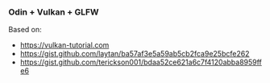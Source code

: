### Odin + Vulkan + GLFW

Based on:
 - https://vulkan-tutorial.com
 - https://gist.github.com/laytan/ba57af3e5a59ab5cb2fca9e25bcfe262
 - https://gist.github.com/terickson001/bdaa52ce621a6c7f4120abba8959ffe6